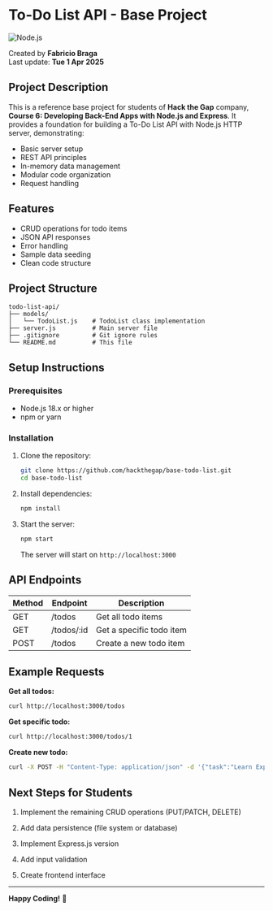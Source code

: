 # To-Do List API - Base Project

![Node.js](https://img.shields.io/badge/Node.js-18.x-green)

Created by **Fabricio Braga**  
Last update: **Tue 1 Apr 2025**

## Project Description

This is a reference base project for students of **Hack the Gap** company, **Course 6: Developing Back-End Apps with Node.js and Express**. It provides a foundation for building a To-Do List API with Node.js HTTP server, demonstrating:

- Basic server setup
- REST API principles
- In-memory data management
- Modular code organization
- Request handling

## Features

- CRUD operations for todo items
- JSON API responses
- Error handling
- Sample data seeding
- Clean code structure

## Project Structure

```
todo-list-api/
├── models/
│   └── TodoList.js    # TodoList class implementation
├── server.js          # Main server file
├── .gitignore         # Git ignore rules
└── README.md          # This file
```

## Setup Instructions

### Prerequisites

- Node.js 18.x or higher
- npm or yarn

### Installation

1. Clone the repository:
   ```bash
   git clone https://github.com/hackthegap/base-todo-list.git
   cd base-todo-list
   ```

2. Install dependencies:
   ```bash
   npm install
   ```

3. Start the server:
   ```bash
   npm start
   ```

   The server will start on `http://localhost:3000`

## API Endpoints

| Method | Endpoint       | Description                     |
|--------|---------------|---------------------------------|
| GET    | /todos        | Get all todo items              |
| GET    | /todos/:id    | Get a specific todo item        |
| POST   | /todos        | Create a new todo item          |

## Example Requests

**Get all todos:**
```bash
curl http://localhost:3000/todos
```

**Get specific todo:**
```bash
curl http://localhost:3000/todos/1
```

**Create new todo:**
```bash
curl -X POST -H "Content-Type: application/json" -d '{"task":"Learn Express"}' http://localhost:3000/todos
```


## Next Steps for Students

1. Implement the remaining CRUD operations (PUT/PATCH, DELETE)




2. Add data persistence (file system or database)
3. Implement Express.js version
4. Add input validation
5. Create frontend interface

---

**Happy Coding!** 🚀